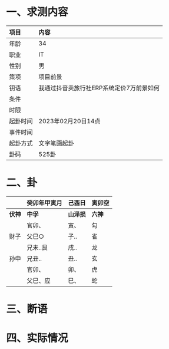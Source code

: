 # 一、求测内容
|项目|内容|
|:-|:-|
|年龄|34|
|职业|IT|
|性别|男|
|策项|项目前景|
|钥语|我通过抖音卖旅行社ERP系统定价7万前景如何|
|条件||
|时限||
|起卦时间|2023年02月20日14点|
|事件时间||
|起卦方式|文字笔画起卦|
|卦码|525卦|

# 二、卦
||癸卯年甲寅月|己酉日|寅卯空|
|:-|:-|:-|:-|
|**伏神**|**中孚**|**山泽损**|**六神**|
||官卯、|寅、|勾|
|财子|父巳○|子..|雀|
||兄未..艮|戌..|龙|
|孙申|兄丑..|丑..|玄|
||官卯、|卯、|虎|
||父巳、应|巳、|蛇|


# 三、断语

# 四、实际情况